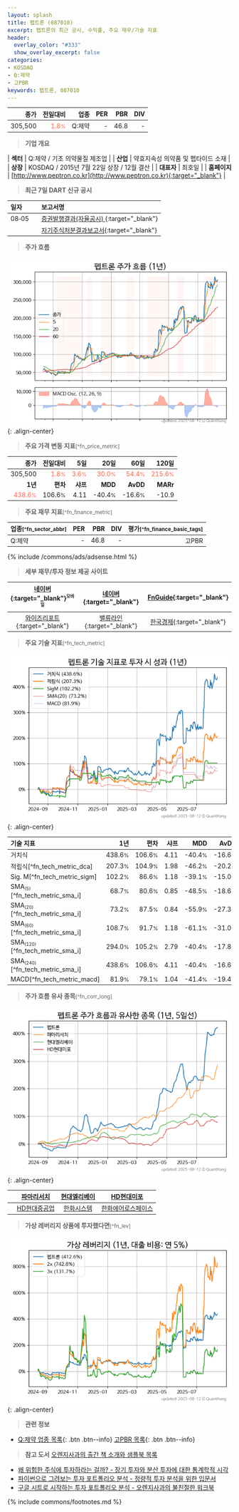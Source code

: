 ```yaml
---
layout: splash
title: 펩트론 (087010)
excerpt: 펩트론의 최근 공시, 수익률, 주요 재무/기술 지표
header:
  overlay_color: "#333"
  show_overlay_excerpt: false
categories:
- KOSDAQ
- Q:제약
- 고PBR
keywords: 펩트론, 087010
---
```


| **종가** | **전일대비** | **업종** | **PER** | **PBR** | **DIV** |
| -------: | -----------: | -------: | ------: | ------: | ------: |
| 305,500 | <span style="color: tomato">1.8<small>%</small></span> | Q:제약 | - | 46.8 | - |

<!-- more -->


> **기업 개요**<a id="company"></a>

| <span style="white-space:nowrap;">**섹터**</span> | Q:제약 / 기초 의약물질 제조업 |
| <span style="white-space:nowrap;">**산업**</span> | 약효지속성 의약품 및 펩타이드 소재 |
| <span style="white-space:nowrap;">**상장**</span> | KOSDAQ / 2015년 7월 22일 상장 / 12월 결산 |
| <span style="white-space:nowrap;">**대표자**</span> | 최호일 |
| <span style="white-space:nowrap;">**홈페이지**</span> | [http://www.peptron.co.kr](http://www.peptron.co.kr){:target="_blank"} |


> **최근 7일 DART 신규 공시**<a id="dart"></a>

| **일자** |      | **보고서명** |
| :------- | :--- | :----------- |
| 08&#x2011;05 | | [증권발행결과(자율공시)              ](https://dart.fss.or.kr/dsaf001/main.do?rcpNo=20250805900421){:target="_blank"} |
|  | | [자기주식처분결과보고서](https://dart.fss.or.kr/dsaf001/main.do?rcpNo=20250805000264){:target="_blank"} |


> **주가 흐름**<a id="price"></a>

![087010](/stock/images/087010.png){: .align-center}


> **주요 가격 변동 지표**<small>[^fn_price_metric]</small>

| **종가** | **전일대비** | **5일** | **20일** | **60일** | **120일** |
| -------: | -----------: | ------: | -------: | -------: | --------: |
| 305,500 | <span style="color: tomato">1.8<small>%</small></span> | <span style="color: tomato">3.6<small>%</small></span> | <span style="color: tomato">30.0<small>%</small></span> | <span style="color: tomato">54.4<small>%</small></span> | <span style="color: tomato">215.6<small>%</small></span> |
| **1년** | **편차** | **샤프** | **MDD** | **AvDD** | **MARr** |
| <span style="color: tomato">438.6<small>%</small></span> | 106.6<small>%</small> | 4.11 | -40.4<small>%</small> | -16.6<small>%</small> | -10.9 |


> **주요 재무 지표**<small>[^fn_finance_metric]</small>

| **업종**<small>[^fn_sector_abbr]</small> | **PER** | **PBR** | **DIV** | **평가**<small>[^fn_finance_basic_tags]</small> |
| :--------------------------------------- | ------: | ------: | ------: | ----------------------------------------------: |
| Q:제약 | - | 46.8 | - | 고PBR |



{% include /commons/ads/adsense.html %}

> **세부 재무/투자 정보 제공 사이트**

| [네이버](https://m.stock.naver.com/domestic/stock/087010/finance/summary){:target="_blank"}<sup><small>모바일</small></sup> | [네이버](https://finance.naver.com/item/coinfo.naver?code=087010){:target="_blank"} | [FnGuide](https://comp.fnguide.com/SVO2/ASP/SVD_Invest.asp?gicode=A087010&MenuYn=Y){:target="_blank"} |
| :---: | :---: | :---: |
| [와이즈리포트](https://comp.wisereport.co.kr/company/c1040001.aspx?cmp_cd=087010){:target="_blank"} | [밸류라인](https://www.valueline.co.kr/finance/summary/087010){:target="_blank"} | [한국경제](https://markets.hankyung.com/stock/087010/financial-summary){:target="_blank"} |


> **주요 기술 지표**<small>[^fn_tech_metric]</small>


![087010](/stock/images/087010_tech.png){: .align-center}

| **기술 지표** | **1년** | **편차** | **샤프** | **MDD** | **AvDD** |
| :------------ | ------: | -----------: | -------: | ------: | -------: |
| 거치식 | 438.6<small>%</small> | 106.6<small>%</small> | 4.11 | -40.4<small>%</small> | -16.6<small>%</small> |
| 적립식[^fn_tech_metric_dca] | 207.3<small>%</small> | 104.9<small>%</small> | 1.98 | -46.2<small>%</small> | -20.2<small>%</small> |
| Sig. M[^fn_tech_metric_sigm] | 102.2<small>%</small> | 86.6<small>%</small> | 1.18 | -39.1<small>%</small> | -15.0<small>%</small> |
| SMA<small><sub>(5)</sub></small>[^fn_tech_metric_sma_i] | 68.7<small>%</small> | 80.6<small>%</small> | 0.85 | -48.5<small>%</small> | -18.6<small>%</small> |
| SMA<small><sub>(20)</sub></small>[^fn_tech_metric_sma_i] | 73.2<small>%</small> | 87.5<small>%</small> | 0.84 | -55.9<small>%</small> | -27.3<small>%</small> |
| SMA<small><sub>(60)</sub></small>[^fn_tech_metric_sma_i] | 108.7<small>%</small> | 91.7<small>%</small> | 1.18 | -61.1<small>%</small> | -31.0<small>%</small> |
| SMA<small><sub>(120)</sub></small>[^fn_tech_metric_sma_i] | 294.0<small>%</small> | 105.2<small>%</small> | 2.79 | -40.4<small>%</small> | -17.8<small>%</small> |
| SMA<small><sub>(240)</sub></small>[^fn_tech_metric_sma_i] | 438.6<small>%</small> | 106.6<small>%</small> | 4.11 | -40.4<small>%</small> | -16.6<small>%</small> |
| MACD[^fn_tech_metric_macd] | 81.9<small>%</small> | 79.1<small>%</small> | 1.04 | -41.4<small>%</small> | -19.4<small>%</small> |


> **주가 흐름 유사 종목**<a id="corr"></a><small>[^fn_corr_long]</small>

![087010](/stock/images/087010_corr.png){: .align-center}

|       | [파마리서치](/214450/) | [현대엘리베이](/017800/) | [HD현대미포](/010620/) |
| :---: | :------------------------------------: | :------------------------------------: | :------------------------------------: |
|       | [HD현대중공업](/329180/) | [한화시스템](/272210/) | [한화에어로스페이스](/012450/) |


> **가상 레버리지 상품에 투자했다면**<a id="2x"></a><small>[^fn_lev]</small>

![087010](/stock/images/087010_2x.png){: .align-center}


> **관련 정보**

- [Q:제약 업종 목록](/stats/sector/kosdaq_업종_제약_종목/){: .btn .btn--info} [고PBR 목록](/fn/fn_high_pbr/){: .btn .btn--info}

> **참고 도서** [오렌지사과의 출간 책 소개와 샘플북 목록](https://kongdori.tistory.com/691)

- [왜 위험한 주식에 투자하라는 걸까? - 장기 투자와 분산 투자에 대한 통계학적 시각](https://kongdori.tistory.com/421)
- [파이썬으로 그려보는 투자 포트폴리오 분석  - 정량적 투자 분석을 위한 입문서](https://kongdori.tistory.com/643)
- [구글 시트로 시작하는 투자 포트폴리오 분석 - 오렌지사과의 불친절한 워크북](https://kongdori.tistory.com/449)


{% include commons/footnotes.md %}